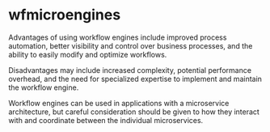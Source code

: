 # wfmicroengines

Advantages of using workflow engines include improved process automation, better visibility and control over business processes, and the ability to easily modify and optimize workflows. 

Disadvantages may include increased complexity, potential performance overhead, and the need for specialized expertise to implement and maintain the workflow engine. 

Workflow engines can be used in applications with a microservice architecture, but careful consideration should be given to how they interact with and coordinate between the individual microservices.
